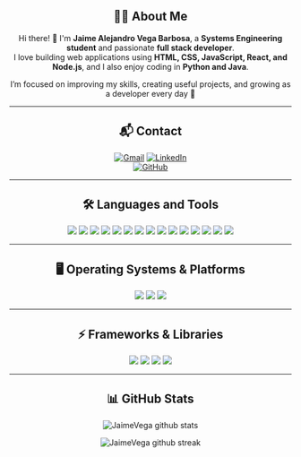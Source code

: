 <div align="center">
  
## 👨‍💻 About Me
Hi there! 👋 I'm **Jaime Alejandro Vega Barbosa**, a **Systems Engineering student** and passionate **full stack developer**.  
I love building web applications using **HTML, CSS, JavaScript, React, and Node.js**, and I also enjoy coding in **Python and Java**.  

I’m focused on improving my skills, creating useful projects, and growing as a developer every day 🚀  

-------------------

## 📬 Contact
<a href="mailto:jaime.ja203@gmail.com">![Gmail](https://img.shields.io/badge/Email-D14836?style=for-the-badge&logo=gmail&logoColor=white)</a> 
<a href="https://www.linkedin.com/in/jaime-alejandro-vega-barbosa-9220b2302/">![LinkedIn](https://img.shields.io/badge/LinkedIn-%230077B5.svg?style=for-the-badge&logo=linkedin&logoColor=white)</a>  
<a href="https://github.com/JaimeMrF">![GitHub](https://img.shields.io/badge/GitHub-181717?style=for-the-badge&logo=github&logoColor=white)</a>

-------------------

## 🛠️ Languages and Tools  

<p align="center">
  <img src="https://img.shields.io/badge/python-%2314354C.svg?style=for-the-badge&logo=python&logoColor=white"/>
  <img src="https://img.shields.io/badge/java-%23ED8B00.svg?style=for-the-badge&logo=openjdk&logoColor=white"/>
  <img src="https://img.shields.io/badge/kotlin-%237F52FF.svg?style=for-the-badge&logo=kotlin&logoColor=white"/>
  <img src="https://img.shields.io/badge/javascript-%23323330.svg?style=for-the-badge&logo=javascript&logoColor=%23F7DF1E"/>
  <img src="https://img.shields.io/badge/node.js-%2343853D.svg?style=for-the-badge&logo=node.js&logoColor=white"/>
  <img src="https://img.shields.io/badge/express.js-%23404d59.svg?style=for-the-badge&logo=express&logoColor=%2361DAFB"/>
  <img src="https://img.shields.io/badge/react-%2320232a.svg?style=for-the-badge&logo=react&logoColor=%2361DAFB"/>
  <img src="https://img.shields.io/badge/html5-%23E34F26.svg?style=for-the-badge&logo=html5&logoColor=white"/>
  <img src="https://img.shields.io/badge/css3-%231572B6.svg?style=for-the-badge&logo=css3&logoColor=white"/>
  <img src="https://img.shields.io/badge/mongodb-%234ea94b.svg?style=for-the-badge&logo=mongodb&logoColor=white"/>
  <img src="https://img.shields.io/badge/mysql-%2300f.svg?style=for-the-badge&logo=mysql&logoColor=white"/>
  <img src="https://img.shields.io/badge/git-%23F05033.svg?style=for-the-badge&logo=git&logoColor=white"/>
  <img src="https://img.shields.io/badge/github-%23121011.svg?style=for-the-badge&logo=github&logoColor=white"/>
  <img src="https://img.shields.io/badge/VisualStudioCode-0078d7.svg?style=for-the-badge&logo=visual-studio-code&logoColor=white"/>
  <img src="https://img.shields.io/badge/ubuntu-E95420?style=for-the-badge&logo=ubuntu&logoColor=white"/>
</p>

-------------------

## 🖥️ Operating Systems & Platforms
<p align="center">
  <img src="https://img.shields.io/badge/Linux-FCC624?style=for-the-badge&logo=linux&logoColor=black"/>
  <img src="https://img.shields.io/badge/Windows-0078D6?style=for-the-badge&logo=windows&logoColor=white"/>
  <img src="https://img.shields.io/badge/Android-3DDC84?style=for-the-badge&logo=android&logoColor=white"/>
</p>

-------------------

## ⚡ Frameworks & Libraries
<p align="center">
  <img src="https://img.shields.io/badge/Bootstrap-7952B3?style=for-the-badge&logo=bootstrap&logoColor=white"/>
  <img src="https://img.shields.io/badge/Next.js-000000?style=for-the-badge&logo=next.js&logoColor=white"/>
  <img src="https://img.shields.io/badge/Django-092E20?style=for-the-badge&logo=django&logoColor=white"/>
  <img src="https://img.shields.io/badge/AWS-232F3E?style=for-the-badge&logo=amazon-aws&logoColor=white"/>
</p>


-------------------

## 📊 GitHub Stats
  
![JaimeVega github stats](https://github-readme-stats.vercel.app/api?username=JaimeMrF&show_icons=true&theme=radical&count_private=true&include_all_commits=true)

![JaimeVega github streak](https://github-readme-streak-stats.herokuapp.com/?user=JaimeMrF&theme=radical&include_all_commits=true&count_private=true)

</div>

